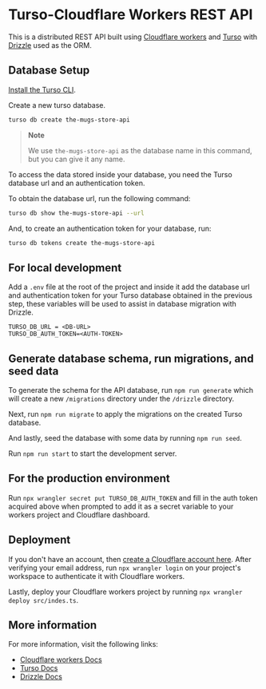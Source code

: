 # Turso-Cloudflare Workers REST API

This is a distributed REST API built using [Cloudflare workers] and [Turso] with [Drizzle] used as the ORM.

## Database Setup

[Install the Turso CLI].

Create a new turso database.

```sh
turso db create the-mugs-store-api
```

> **Note**
>
> We use `the-mugs-store-api` as the database name in this command, but you can give
> it any name.

To access the data stored inside your database, you need the Turso database url and an authentication token.

To obtain the database url, run the following command:

```sh
turso db show the-mugs-store-api --url
```

And, to create an authentication token for your database, run:

```sh
turso db tokens create the-mugs-store-api
```

## For local development

Add a `.env` file at the root of the project and inside it add the database url and authentication token for your Turso database obtained in the previous step, these variables will be used to assist in database migration with Drizzle.

```
TURSO_DB_URL = <DB-URL>
TURSO_DB_AUTH_TOKEN=<AUTH-TOKEN>
```

## Generate database schema, run migrations, and seed data

To generate the schema for the API database, run `npm run generate` which will create a new `/migrations` directory under the `/drizzle` directory.

Next, run `npm run migrate` to apply the migrations on the created Turso database.

And lastly, seed the database with some data by running `npm run seed`.

Run `npm run start` to start the development server.

## For the production environment

Run `npx wrangler secret put TURSO_DB_AUTH_TOKEN` and fill in the auth token acquired above when prompted to add it as a secret variable to your workers project and Cloudflare dashboard.

## Deployment

If you don't have an account, then [create a Cloudflare account here]. After verifying your email address, run `npx wrangler login` on your project's workspace to authenticate it with Cloudflare workers.

Lastly, deploy your Cloudflare workers project by running `npx wrangler deploy src/indes.ts`.

## More information

For more information, visit the following links:
- [Cloudflare workers Docs]
- [Turso Docs]
- [Drizzle Docs]

[Cloudflare workers Docs]: https://developers.cloudflare.com/workers/
[Cloudflare workers]: https://developers.cloudflare.com/workers/
[Turso Docs]: https://docs.turso.tech/
[Drizzle Docs]: https://orm.drizzle.team/
[Install the Turso CLI]: https://docs.turso.tech/reference/turso-cli#installation
[Turso]: https://turso.tech/
[Drizzle]: https://github.com/drizzle-team/drizzle-orm
[create a cloudflare account here]: https://dash.cloudflare.com/sign-up